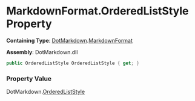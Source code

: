 # MarkdownFormat\.OrderedListStyle Property

**Containing Type**: [DotMarkdown](../../README.md)\.[MarkdownFormat](../README.md)

**Assembly**: DotMarkdown\.dll

```csharp
public OrderedListStyle OrderedListStyle { get; }
```

### Property Value

DotMarkdown\.[OrderedListStyle](../../OrderedListStyle/README.md)

